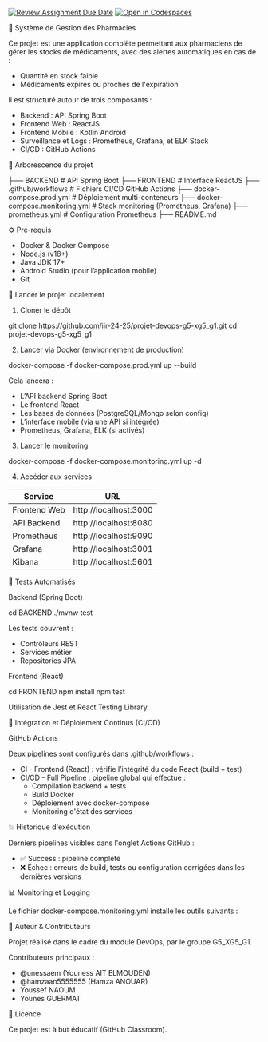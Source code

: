 [![Review Assignment Due Date](https://classroom.github.com/assets/deadline-readme-button-22041afd0340ce965d47ae6ef1cefeee28c7c493a6346c4f15d667ab976d596c.svg)](https://classroom.github.com/a/hAE1BRhd)
[![Open in Codespaces](https://classroom.github.com/assets/launch-codespace-2972f46106e565e64193e422d61a12cf1da4916b45550586e14ef0a7c637dd04.svg)](https://classroom.github.com/open-in-codespaces?assignment_repo_id=19392752)

💊 Système de Gestion des Pharmacies

Ce projet est une application complète permettant aux pharmaciens de gérer les stocks de médicaments, avec des alertes automatiques en cas de :
- Quantité en stock faible
- Médicaments expirés ou proches de l'expiration

Il est structuré autour de trois composants :
- Backend : API Spring Boot
- Frontend Web : ReactJS
- Frontend Mobile : Kotlin Android
- Surveillance et Logs : Prometheus, Grafana, et ELK Stack
- CI/CD : GitHub Actions

📁 Arborescence du projet

├── BACKEND                     # API Spring Boot
├── FRONTEND                   # Interface ReactJS
├── .github/workflows          # Fichiers CI/CD GitHub Actions
├── docker-compose.prod.yml    # Déploiement multi-conteneurs
├── docker-compose.monitoring.yml # Stack monitoring (Prometheus, Grafana)
├── prometheus.yml             # Configuration Prometheus
├── README.md

⚙️ Pré-requis

- Docker & Docker Compose
- Node.js (v18+)
- Java JDK 17+
- Android Studio (pour l’application mobile)
- Git

🚀 Lancer le projet localement

1. Cloner le dépôt

git clone https://github.com/iir-24-25/projet-devops-g5-xg5_g1.git
cd projet-devops-g5-xg5_g1

2. Lancer via Docker (environnement de production)

docker-compose -f docker-compose.prod.yml up --build

Cela lancera :
- L’API backend Spring Boot
- Le frontend React
- Les bases de données (PostgreSQL/Mongo selon config)
- L’interface mobile (via une API si intégrée)
- Prometheus, Grafana, ELK (si activés)

3. Lancer le monitoring

docker-compose -f docker-compose.monitoring.yml up -d

4. Accéder aux services

| Service             | URL                         |
|---------------------|------------------------------|
| Frontend Web        | http://localhost:3000        |
| API Backend         | http://localhost:8080        |
| Prometheus          | http://localhost:9090        |
| Grafana             | http://localhost:3001        |
| Kibana              | http://localhost:5601        |

🧪 Tests Automatisés

Backend (Spring Boot)

cd BACKEND
./mvnw test

Les tests couvrent :
- Contrôleurs REST
- Services métier
- Repositories JPA

Frontend (React)

cd FRONTEND
npm install
npm test

Utilisation de Jest et React Testing Library.

🔄 Intégration et Déploiement Continus (CI/CD)

GitHub Actions

Deux pipelines sont configurés dans .github/workflows :
- CI - Frontend (React) : vérifie l’intégrité du code React (build + test)
- CI/CD - Full Pipeline : pipeline global qui effectue :
  - Compilation backend + tests
  - Build Docker
  - Déploiement avec docker-compose
  - Monitoring d'état des services

💥 Historique d'exécution

Derniers pipelines visibles dans l'onglet Actions GitHub :
- ✅ Success : pipeline complété
- ❌ Échec : erreurs de build, tests ou configuration corrigées dans les dernières versions

📊 Monitoring et Logging

Le fichier docker-compose.monitoring.yml installe les outils suivants :

📌 Auteur & Contributeurs

Projet réalisé dans le cadre du module DevOps, par le groupe G5_XG5_G1.

Contributeurs principaux :
- @unessaem (Youness AIT ELMOUDEN)
- @hamzaan5555555 (Hamza ANOUAR)
- Youssef NAOUM
- Younes GUERMAT

📄 Licence

Ce projet est à but éducatif (GitHub Classroom).
